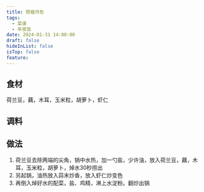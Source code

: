 ```yaml
---
title: 荷塘月色
tags:
  - 菜谱
  - 年夜饭
date: 2024-01-31 14:00:00
draft: false
hideInList: false
isTop: false
feature:
---
```


## 食材
荷兰豆，藕，木耳，玉米粒，胡萝卜，虾仁

## 调料


## 做法
1. 荷兰豆去除两端的尖角，锅中水热，加一勺盐，少许油，放入荷兰豆，藕，木耳，玉米粒，胡萝卜，焯水30秒捞出
2. 另起锅，油热放入蒜末炒香，放入虾仁炒变色
3. 再倒入焯好水的配菜，盐、鸡精，淋上水淀粉。翻炒出锅